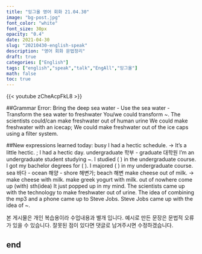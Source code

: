 ```yaml
---
title: "잉그올 영어 회화 21.04.30"
image: "bg-post.jpg"
font_color: "white"
font_size: 30px
opacity: "0.4"
date: 2021-04-30
slug: "20210430-english-speak"
description: "영어 회화 문법정리"
draft: true
categories: ["English"]
tags: ["english","speak","talk","EngAll","잉그올"]
math: false
toc: true
---
```


{{< youtube zCheAcpFkL8 >}}

##Grammar Error:
Bring the deep sea water - Use the sea water - Transform the sea water to freshwater
You/we could transform ~.
The scientists could/can make freshwater out of human urine
We could make freshwater with an icecap; We could make freshwater out of the ice caps using a filter system.

##New expressions learned today: 
busy
I had a hectic schedule. → It’s a little hectic. ; I had a hectic day.
undergraduate 학부 - graduate 대학원
I’m an undergraduate student studying ~.
I studied ( ) in the undergraduate course.
I got my bachelor degrees for ( ).
I majored ( ) in my undergraduate course.
sea 바다 - ocean 해양 - shore 해변가; beach 해변
make cheese out of milk. -> make cheese with milk.
make greek yogurt with milk.
out of nowhere 
come up (with) sth(idea)
It just popped up in my mind.
The scientists came up with the technology to make freshwater out of urine.
The idea of combining the mp3 and a phone came up to Steve Jobs.
Steve Jobs came up with the idea of ~.


본 게시물은 개인 복습용이라 수업내용과 별개 입니다.
예시로 만든 문장은 문법적 오류가 있을 수 있습니다. 
잘못된 점이 있다면 댓글로 남겨주시면 수정하겠습니다. 


## end